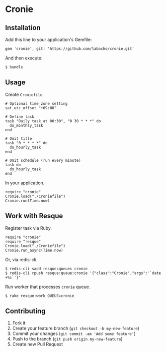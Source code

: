 # Cronie

## Installation

Add this line to your application's Gemfile:

    gem 'cronie', git: 'https://github.com/labocho/cronie.git'

And then execute:

    $ bundle

## Usage

Create `Croniefile`.

    # Optional time zone setting
    set_utc_offset "+09:00"

    # Define task
    task "Daily task at 00:30", "0 30 * * *" do
      do_monthly_task
    end

    # Omit title
    task "0 * * * *" do
      do_hourly_task
    end

    # Omit schedule (run every minute)
    task do
      do_hourly_task
    end

In your application.

    require "cronie"
    Cronie.load("./Croniefile")
    Cronie.run(Time.now)

## Work with Resque

Register task via Ruby.

    require "cronie"
    require "resque"
    Cronie.load("./Croniefile")
    Cronie.run_async(Time.now)

Or, via redis-cli.

    $ redis-cli sadd resque:queues cronie
    $ redis-cli rpush resque:queue:cronie '{"class":"Cronie","args":'`date +%s`'}'

Run worker that processes `cronie` queue.

    $ rake resque:work QUEUE=cronie

## Contributing

1. Fork it
2. Create your feature branch (`git checkout -b my-new-feature`)
3. Commit your changes (`git commit -am 'Add some feature'`)
4. Push to the branch (`git push origin my-new-feature`)
5. Create new Pull Request
